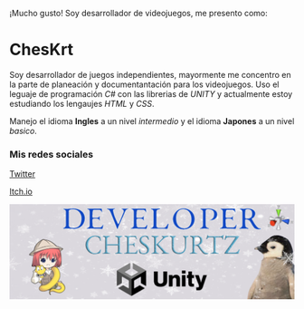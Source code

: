 ¡Mucho gusto! Soy desarrollador de videojuegos, me presento como:

# ChesKrt

Soy desarrollador de juegos independientes, mayormente me concentro en la parte de planeación y documentantación para los videojuegos. Uso el leguaje de programación _C#_ con las librerias de _UNITY_ y actualmente estoy estudiando los lengaujes _HTML_ y _CSS_.

Manejo el idioma **Ingles** a un nivel _intermedio_ y el idioma **Japones** a un nivel _basico_.

### Mis redes sociales

[Twitter](https://x.com/devchskrtz)

[Itch.io](https://devcheskurtz.itch.io)

![Banner](/Banner1.png)